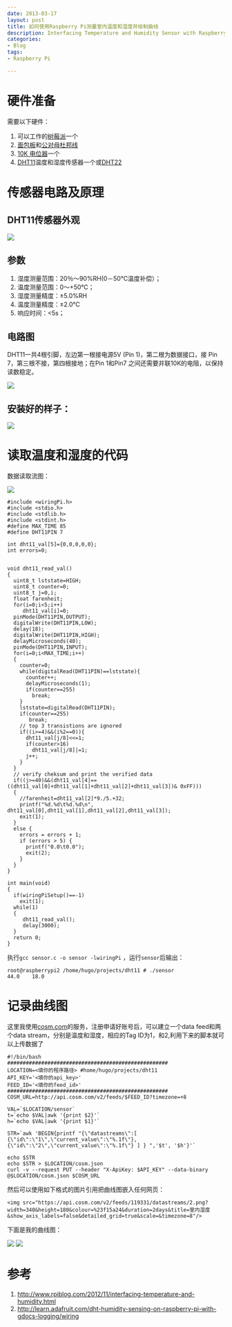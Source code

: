 ```yaml
---
date: 2013-03-17        
layout: post
title: 如何使用Raspberry Pi测量室内温度和湿度并绘制曲线
description: Interfacing Temperature and Humidity Sensor with Raspberry Pi
categories:
- Blog
tags:
- Raspberry Pi

---
```




# 硬件准备

需要以下硬件：

1. 可以工作的[树莓派](http://s.click.taobao.com/t?e=zGU34CA7K%2BPkqB07S4%2FK0CITy7klxxrJ35Nnc0iO6niAHo44Chb01aWIu4ho12MwdcCLV6ff8kJMg0iz0FTGXaJAqMvt94sTe0NIrCAdd8LW)一个
2. [面包板](http://list.tmall.com/search_product.htm?q=%C3%E6%B0%FC%B0%E5&type=p&style=&cat=all&ali_trackid=2:mm_12926928_3484851_11423971:1364041941_4k1_1171281511&upsid=8daf4a561f161cd669d949c6bf367733&clk1=8daf4a561f161cd669d949c6bf367733)和[公对母杜邦线](http://list.tmall.com//search_product.htm?q=%B6%C5%B0%EE%CF%DF&type=p&style=&cat=all)
3. [10K 电位器](http://list.tmall.com/search_product.htm?q=10K+%B5%E7%CE%BB%C6%F7&user_action=initiative&at_topsearch=1&sort=st&type=p&cat=&style=)一个
4. [DHT11](http://list.tmall.com//search_product.htm?q=DHT11&type=p&style=&cat=all)温度和湿度传感器一个或[DHT22](http://s.taobao.com/search?q=DHT22&keyword=&commend=all&ssid=s5-e&search_type=item&atype=&tracelog=&sourceId=tb.index&rt=1364041904459&source=haiwaigou&pid=mm_14507416_2297358_8935934&unid=)

# 传感器电路及原理

## DHT11传感器外观

<img src="http://learn.adafruit.com/system/products/images/000/000/386/medium225/dht11_MED.jpg?1342023044"/>

## 参数

1. 湿度测量范围：20％～90%RH(0－50℃温度补偿）；
2. 温度测量范围：0～+50℃；
3. 湿度测量精度：±5.0%RH
4. 温度测量精度：±2.0℃
5. 响应时间：<5s；


## 电路图

DHT11一共4根引脚，左边第一根接电源5V (Pin 1)，第二根为数据接口，接 Pin 7，第三根不接，第四根接地；在Pin 1和Pin7 之间还需要并联10K的电阻，以保持读数稳定。

<img src="http://learn.adafruit.com/system/assets/assets/000/001/860/original/dht11wiring.gif?1345831788"/>


## 安装好的样子：

<img src="http://ww3.sinaimg.cn/bmiddle/6bc40342jw1e2rx17tlckj.jpg"/>


# 读取温度和湿度的代码

数据读取流图：

<img src="http://1.bp.blogspot.com/-_sMwYSZMGLw/UJpY2RYIA9I/AAAAAAAAAS0/rJ9ZQwZ3IfM/s640/DHT11+timing+diagram.jpg"/>

```
#include <wiringPi.h>  
#include <stdio.h>  
#include <stdlib.h>  
#include <stdint.h>  
#define MAX_TIME 85  
#define DHT11PIN 7  

int dht11_val[5]={0,0,0,0,0};  
int errors=0;

  
void dht11_read_val()  
{  
  uint8_t lststate=HIGH;  
  uint8_t counter=0;  
  uint8_t j=0,i;  
  float farenheit;  
  for(i=0;i<5;i++)  
     dht11_val[i]=0;  
  pinMode(DHT11PIN,OUTPUT);  
  digitalWrite(DHT11PIN,LOW);  
  delay(18);  
  digitalWrite(DHT11PIN,HIGH);  
  delayMicroseconds(40);  
  pinMode(DHT11PIN,INPUT);  
  for(i=0;i<MAX_TIME;i++)  
  {  
    counter=0;  
    while(digitalRead(DHT11PIN)==lststate){  
      counter++;  
      delayMicroseconds(1);  
      if(counter==255)  
        break;  
    }  
    lststate=digitalRead(DHT11PIN);  
    if(counter==255)  
       break;  
    // top 3 transistions are ignored  
    if((i>=4)&&(i%2==0)){  
      dht11_val[j/8]<<=1;  
      if(counter>16)  
        dht11_val[j/8]|=1;  
      j++;  
    }  
  }  
  // verify cheksum and print the verified data  
  if((j>=40)&&(dht11_val[4]==((dht11_val[0]+dht11_val[1]+dht11_val[2]+dht11_val[3])& 0xFF)))  
  {  
    //farenheit=dht11_val[2]*9./5.+32;  
    printf("%d.%d\t%d.%d\n", dht11_val[0],dht11_val[1],dht11_val[2],dht11_val[3]);    
    exit(1);
  }  
  else { 
    errors = errors + 1;
    if (errors > 5) {
      printf("0.0\t0.0");
      exit(2);
    }
  }
}  
  
int main(void)  
{  
  if(wiringPiSetup()==-1)  
    exit(1);  
  while(1)  
  {  
     dht11_read_val();  
     delay(3000);  
  }  
  return 0;  
}  

```

执行`gcc sensor.c -o sensor -lwiringPi` ，运行`sensor`后输出：

```
root@raspberrypi2 /home/hugo/projects/dht11 # ./sensor 
44.0    18.0
```

# 记录曲线图
这里我使用[cosm.com](http://cosm.com/)的服务，注册申请好账号后，可以建立一个data feed和两个data stream，分别是温度和湿度，相应的Tag ID为1，和2,利用下来的脚本就可以上传数据了

```
#!/bin/bash
####################################################
LOCATION=<填你的程序路径> #home/hugo/projects/dht11
API_KEY='<填你的api_key>'
FEED_ID='<填你的feed_id>'
####################################################
COSM_URL=http://api.cosm.com/v2/feeds/$FEED_ID?timezone=+8

VAL=`$LOCATION/sensor`
t=`echo $VAL|awk '{print $2}'`
h=`echo $VAL|awk '{print $1}'`

STR=`awk 'BEGIN{printf "{\"datastreams\":[ {\"id\":\"1\",\"current_value\":\"%.1f\"}, {\"id\":\"2\",\"current_value\":\"%.1f\"} ] } ",'$t', '$h'}'`

echo $STR
echo $STR > $LOCATION/cosm.json
curl -v --request PUT --header "X-ApiKey: $API_KEY" --data-binary @$LOCATION/cosm.json $COSM_URL
```

然后可以使用如下格式的图片引用把曲线图嵌入任何网页：

```
<img src="https://api.cosm.com/v2/feeds/119331/datastreams/2.png?width=340&height=180&colour=%23f15a24&duration=2days&title=室内湿度&show_axis_labels=false&detailed_grid=true&scale=&timezone=8"/>

```

下面是我的曲线图：

<img src="https://api.cosm.com/v2/feeds/119331/datastreams/2.png?width=340&height=180&colour=%23f15a24&duration=2days&title=室内湿度&show_axis_labels=false&detailed_grid=true&scale=&timezone=8"/>

<img src="https://api.cosm.com/v2/feeds/119331/datastreams/1.png?width=340&height=180&colour=%23f15a24&duration=2days&title=室内温度&show_axis_labels=false&detailed_grid=true&scale=&timezone=8"/>

# 参考

1. http://www.rpiblog.com/2012/11/interfacing-temperature-and-humidity.html
2. http://learn.adafruit.com/dht-humidity-sensing-on-raspberry-pi-with-gdocs-logging/wiring 